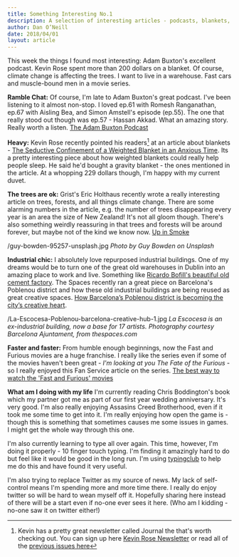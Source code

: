 ```yaml
---
title: Something Interesting No.1
description: A selection of interesting articles - podcasts, blankets, trees, warehouses, and fast cars. 
author: Dan O’Neill
date: 2018/04/01
layout: article
---
```


This week the things I found most interesting: Adam Buxton's excellent podcast. Kevin Rose spent more than 200 dollars on a blanket. Of course, climate change is affecting the trees. I want to live in a warehouse. Fast cars and muscle-bound men in a movie series. 

**Ramble Chat:** Of course, I'm late to Adam Buxton's great podcast. I've been listening to it almost non-stop. I loved ep.61 with Romesh Ranganathan, ep.67 with Aisling Bea, and Simon Amstell's episode (ep.55). The one that really stood out though was ep.57 - Hassan Akkad. What an amazing story. Really worth a listen. [The Adam Buxton Podcast](http://adam-buxton.co.uk/podcasts) 

**Heavy:** Kevin Rose recently pointed his readers[^1] at an article about blankets - [The Seductive Confinement of a Weighted Blanket in an Anxious Time](https://www.newyorker.com/culture/on-and-off-the-avenue/the-seductive-confinement-of-a-weighted-blanket-in-an-anxious-time). Its a pretty interesting piece about how weighted blankets could really help people sleep. He said he'd bought a gravity blanket - the ones mentioned in the article. At a whopping 229 dollars though, I'm happy with my current duvet. 

**The trees are ok:** Grist's Eric Holthaus recently wrote a really interesting article on trees, forests, and all things climate change. There are some alarming numbers in the article, e.g. the number of trees disappearing every year is an area the size of New Zealand! It's not all gloom though. There's also something weirdly reassuring in that trees and forests will be around forever, but maybe not of the kind we know now. [Up in Smoke](https://grist.org/article/the-last-ditch-effort-to-save-the-worlds-forests-from-climate-change/)

/guy-bowden-95257-unsplash.jpg
*Photo by Guy Bowden on Unsplash*

**Industrial chic:** I absolutely love repurposed industrial buildings. One of my dreams would be to turn one of the great old warehouses in Dublin into an amazing place to work and live. Something like [Ricardo Bofill's beautiful old cement factory](http://www.ricardobofill.com/la-fabrica/read/). The Spaces recently ran a great piece on Barcelona's Poblenou district and how these old industrial buildings are being reused as great creative spaces. [How Barcelona’s Poblenou district is becoming the city’s creative heart](https://thespaces.com/2018/03/07/how-barcelonas-poblenou-district-is-becoming-the-citys-creative-heart/). 

/La-Escocesa-Poblenou-barcelona-creative-hub-1.jpg
*La Escocesa is an ex-industrial building, now a base for 17 artists. Photography courtesy Barcelona Ajuntament, from thespaces.com*

**Faster and faster:** From humble enough beginnings, now the Fast and Furious movies are a huge franchise. I really like the series even if some of the movies haven't been great - _I'm looking at you The Fate of the Furious_ - so I really enjoyed this Fan Service article on the series. [The best way to watch the 'Fast and Furious' movies](http://digg.com/2018/how-to-watch-fast-and-furious)

**What am I doing with my life** I'm currently reading Chris Boddington's book which my partner got me as part of our first year wedding anniversary. It's very good. I'm also really enjoying Assasins Creed Brotherhood, even if it took me some time to get into it. I'm really enjoying how open the game is - though this is something that sometimes causes me some issues in games. I might get the whole way through this one. 

I'm also currently learning to type all over again. This time, however, I'm doing it properly - 10 finger touch typing. I'm finding it amazingly hard to do but feel like it would be good in the long run. I'm using [typingclub](https://www.typingclub.com) to help me do this and have found it very useful.

I'm also trying to replace Twitter as my source of news. My lack of self-control means I'm spending more and more time there. I really do enjoy twitter so will be hard to wean myself off it. Hopefully sharing here instead of there will be a start even if no-one ever sees it here. (Who am I kidding - no-one saw it on twitter either!)

[^1]: Kevin has a pretty great newsletter called Journal the that's worth checking out. You can sign up here [Kevin Rose Newsletter](https://www.kevinrose.com/newsletter) or read all of the [previous issues here](https://medium.com/the-journal-by-kevin-rose)

